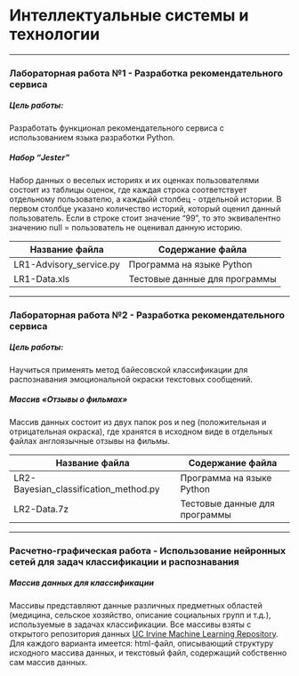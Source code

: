 # Интеллектуальные системы и технологии
***
### Лабораторная работа №1 - Разработка рекомендательного сервиса
##### Цель работы: 
Разработать функционал рекомендательного сервиса с использованием языка разработки Python.
##### Набор “Jester” 
Набор данных о веселых историях и их оценках пользователями состоит из таблицы оценок, где каждая строка соответствует отдельному пользователю, а каждыйй столбец - отдельной истории.
В первом столбце указано количество историй, который оценил данный пользователь. Если в строке стоит значение “99”, то это эквивалентно значению null = пользователь не оценивал данную историю.

Название файла                | Содержание файла
------------------------------|----------------------
LR1-Advisory_service.py       | Программа на языке Python
LR1-Data.xls                  | Тестовые данные для программы
***
### Лабораторная работа №2 - Разработка рекомендательного сервиса
##### Цель работы: 
Научиться применять метод байесовской классификации для распознавания эмоциональной окраски текстовых сообщений.
##### Массив «Отзывы о фильмах» 
Массив данных состоит из двух папок pos и neg (положительная и отрицательная окраска), где хранятся в исходном виде в отдельных файлах англоязычные отзывы на фильмы.

Название файла                              | Содержание файла
--------------------------------------------|----------------------
LR2-Bayesian_classification_method.py       | Программа на языке Python
LR2-Data.7z                                 | Тестовые данные для программы
***
### Расчетно-графическая работа - Использование нейронных сетей для задач классификации и распознавания
##### Массив данных для классификации 
Массивы представляют данные различных предметных областей (медицина, сельское хозяйство, описание социальных групп и т.д.), используемые в задачах классификации. Все массивы взяты с открытого репозитория данных [UC Irvine Machine Learning Repository](http://archive.ics.uci.edu/ml/index.html). Для каждого варианта имеется: html-файл, описывающий структуру исходного массива данных, и текстовый файл, содержащий собственно сам массив данных.
